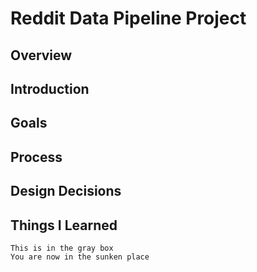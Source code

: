 # Reddit Data Pipeline Project

## Overview

## Introduction

## Goals

## Process

## Design Decisions

## Things I Learned

```
This is in the gray box
You are now in the sunken place
```
